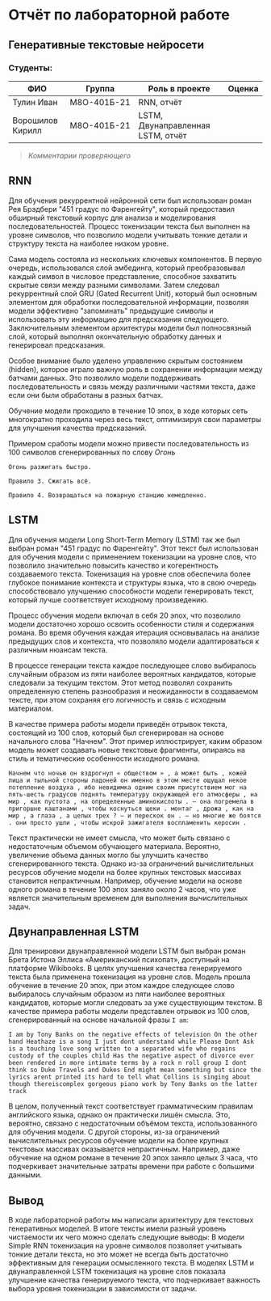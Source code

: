 # Отчёт по лабораторной работе
## Генеративные текстовые нейросети

### Студенты: 

| ФИО           | Группа      | Роль в проекте              | Оценка       |
|---------------|-------------|-----------------------------|--------------|
| Тулин Иван    | М8О-401Б-21 | RNN, отчёт                  |              |
| Ворошилов Кирилл | М8О-401Б-21 | LSTM, Двунаправленная LSTM, отчёт                 |              |

> *Комментарии проверяющего*

## RNN

Для обучения рекуррентной нейронной сети был использован роман Рея Брэдбери "451 градус по Фаренгейту", который предоставил обширный текстовый корпус для анализа и моделирования последовательностей. Процесс токенизации текста был выполнен на уровне символов, что позволило модели учитывать тонкие детали и структуру текста на наиболее низком уровне.

Сама модель состояла из нескольких ключевых компонентов. В первую очередь, использовался слой эмбединга, который преобразовывал каждый символ в числовое представление, способное захватить скрытые связи между разными символами. Затем следовал рекуррентный слой GRU (Gated Recurrent Unit), который был основным элементом для обработки последовательной информации, позволяя модели эффективно "запоминать" предыдущие символы и использовать эту информацию для предсказания следующего. Заключительным элементом архитектуры модели был полносвязный слой, который выполнял окончательную обработку данных и генерировал предсказания.

Особое внимание было уделено управлению скрытым состоянием (hidden), которое играло важную роль в сохранении информации между батчами данных. Это позволило модели поддерживать последовательность и связь между различными частями текста, даже если они были обработаны в разных батчах.

Обучение модели проходило в течение 10 эпох, в ходе которых сеть многократно проходила через весь текст, оптимизируя свои параметры для улучшения качества предсказаний.

Примером сработы модели можно привести последовательность из 100 символов сгенерированных по слову *Огонь*

```
Огонь разжигать быстро.

Правило 3. Сжигать всё.

Правило 4. Возвращаться на пожарную станцию немедленно.
```

## LSTM

Для обучения модели Long Short-Term Memory (LSTM) так же был выбран роман "451 градус по Фаренгейту". Этот текст был использован для обучения модели с применением токенизации на уровне слов, что позволило значительно повысить качество и когерентность создаваемого текста. Токенизация на уровне слов обеспечила более глубокое понимание контекста и структуры языка, что в свою очередь способствовало улучшению способности модели генерировать текст, который лучше соответствует исходному произведению.

Процесс обучения модели включал в себя 20 эпох, что позволило модели достаточно хорошо освоить особенности стиля и содержания романа. Во время обучения каждая итерация основывалась на анализе предыдущих слов и контекста, что позволяло модели адаптироваться к различным нюансам текста. 

В процессе генерации текста каждое последующее слово выбиралось случайным образом из пяти наиболее вероятных кандидатов, которые следовали за текущим текстом. Этот метод позволял сохранить определенную степень разнообразия и неожиданности в создаваемом тексте, при этом сохраняя его логичность и связь с исходным материалом.

В качестве примера работы модели приведён отрывок текста, состоящий из 100 слов, который был сгенерирован на основе начального слова "Начнем". Этот пример иллюстрирует, каким образом модель может создавать новые текстовые фрагменты, опираясь на стиль и тематические особенности исходного романа.

```
Начнем что ночью он вздрогнул « обществом » , а может быть , кожей лица и тыльной стороны ладоней он именно в этом месте ощущал некое потепление воздуха , ибо невидимка одним своим присутствием мог на пять-шесть градусов поднять температуру окружающей его атмосферы , на мир , как пустота , на определенные аминокислоты . – она погремела в пригоршне каштанами , чтобы коснуться щеки . монтаг , дрожа , как на мир , а глаза , а целых трех ? – и перескок он . – но многие же боятся . они просто ушли , чтобы искрой зажигателя воспламенить керосин .
```

Текст практически не имеет смысла, что может быть связано с недостаточным объемом обучающего материала. Вероятно, увеличение объема данных могло бы улучшить качество сгенерированного текста. Однако из-за ограничений вычислительных ресурсов обучение модели на более крупных текстовых массивах становится непрактичным. Например, обучение модели на основе одного романа в течение 100 эпох заняло около 2 часов, что уже является значительным временем для выполнения вычислительных задач.


## Двунаправленная LSTM

Для тренировки двунаправленной модели LSTM был выбран роман Брета Истона Эллиса «Американский психопат», доступный на платформе Wikibooks. В целях улучшения качества генерируемого текста была применена токенизация на уровне слов. Модель прошла обучение в течение 20 эпох, при этом каждое следующее слово выбиралось случайным образом из пяти наиболее вероятных кандидатов, которые могли следовать за уже существующим текстом. В качестве примера работы модели представлен отрывок из 100 слов, сгенерированный на основе начальной фразы `I am`:

```
I am by Tony Banks on the negative effects of television On the other hand Heathaze is a song I just dont understand while Please Dont Ask is a touching love song written to a separated wife who regains custody of the couples child Has the negative aspect of divorce ever been rendered in more intimate terms by a rock n roll group I dont think so Duke Travels and Dukes End might mean something but since the lyrics arent printed its hard to tell what Collins is singing about though thereiscomplex gorgeous piano work by Tony Banks on the latter track
```

В целом, полученный текст соответствует грамматическим правилам английского языка, однако он практически лишён смысла. Это, вероятно, связано с недостаточным объёмом текста, использованного для обучения модели. С другой стороны, из-за ограничений вычислительных ресурсов обучение модели на более крупных текстовых массивах оказывается непрактичным. Например, даже обучение на одном романе в течение 20 эпох заняло целых 3 часа, что подчеркивает значительные затраты времени при работе с большими данными.


## Вывод

В ходе лабораторной работы мы написали архитектуру для текстовых генеративных моделей. В итоге тексты имели разный уровень чистаемости их чего можно сделать следующие выводы: 
В модели Simple RNN токенизация на уровне символов позволяет учитывать тонкие детали текста, но это может не всегда быть достаточно эффективным для генерации осмысленного текста. 
В моделях LSTM и двунаправленной LSTM токенизация на уровне слов показала улучшение качества генерируемого текста, что подчеркивает важность выбора уровня токенизации в зависимости от задачи.
